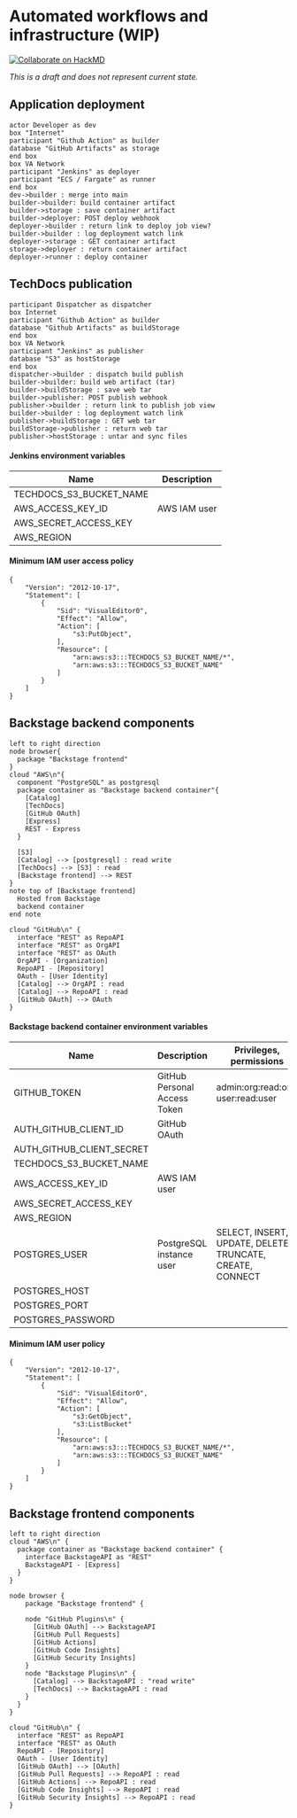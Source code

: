 # Automated workflows and infrastructure (WIP)

[![Collaborate on HackMD](https://hackmd.io/LGwdWMlvTOOfyXBzLw9hyg/badge)](https://hackmd.io/LGwdWMlvTOOfyXBzLw9hyg)

_This is a draft and does not represent current state._

## Application deployment

```plantuml
actor Developer as dev
box "Internet"
participant "Github Action" as builder
database "GitHub Artifacts" as storage
end box
box VA Network
participant "Jenkins" as deployer
participant "ECS / Fargate" as runner
end box
dev->builder : merge into main
builder->builder: build container artifact
builder->storage : save container artifact
builder->deployer: POST deploy webhook
deployer->builder : return link to deploy job view?
builder->builder : log deployment watch link
deployer->storage : GET container artifact
storage->deployer : return container artifact
deployer->runner : deploy container
```

## TechDocs publication

```plantuml
participant Dispatcher as dispatcher
box Internet
participant "Github Action" as builder
database "Github Artifacts" as buildStorage
end box
box VA Network
participant "Jenkins" as publisher
database "S3" as hostStorage
end box
dispatcher->builder : dispatch build publish
builder->builder: build web artifact (tar)
builder->buildStorage : save web tar
builder->publisher: POST publish webhook
publisher->builder : return link to publish job view
builder->builder : log deployment watch link
publisher->buildStorage : GET web tar
buildStorage->publisher : return web tar
publisher->hostStorage : untar and sync files
```

#### Jenkins environment variables

| Name                    | Description  |
| ----------------------- | ------------ |
| TECHDOCS_S3_BUCKET_NAME |              |
| AWS_ACCESS_KEY_ID       | AWS IAM user |
| AWS_SECRET_ACCESS_KEY   |              |
| AWS_REGION              |              |

#### Minimum IAM user access policy

```
{
    "Version": "2012-10-17",
    "Statement": [
        {
            "Sid": "VisualEditor0",
            "Effect": "Allow",
            "Action": [
                "s3:PutObject",
            ],
            "Resource": [
                "arn:aws:s3:::TECHDOCS_S3_BUCKET_NAME/*",
                "arn:aws:s3:::TECHDOCS_S3_BUCKET_NAME"
            ]
        }
    ]
}
```

## Backstage backend components

```plantuml
left to right direction
node browser{
  package "Backstage frontend"
}
cloud "AWS\n"{
  component "PostgreSQL" as postgresql
  package container as "Backstage backend container"{
    [Catalog]
    [TechDocs]
    [GitHub OAuth]
    [Express]
    REST - Express
  }

  [S3]
  [Catalog] --> [postgresql] : read write
  [TechDocs] --> [S3] : read
  [Backstage frontend] --> REST
}
note top of [Backstage frontend]
  Hosted from Backstage
  backend container
end note

cloud "GitHub\n" {
  interface "REST" as RepoAPI
  interface "REST" as OrgAPI
  interface "REST" as OAuth
  OrgAPI - [Organization]
  RepoAPI - [Repository]
  OAuth - [User Identity]
  [Catalog] --> OrgAPI : read
  [Catalog] --> RepoAPI : read
  [GitHub OAuth] --> OAuth
}
```

#### Backstage backend container environment variables

| Name                      | Description                  | Privileges, permissions                                   |
| ------------------------- | ---------------------------- | --------------------------------------------------------- |
| GITHUB_TOKEN              | GitHub Personal Access Token | admin:org:read:org, user:read:user                        |
| AUTH_GITHUB_CLIENT_ID     | GitHub OAuth                 |                                                           |
| AUTH_GITHUB_CLIENT_SECRET |                              |                                                           |
| TECHDOCS_S3_BUCKET_NAME   |                              |                                                           |
| AWS_ACCESS_KEY_ID         | AWS IAM user                 |                                                           |
| AWS_SECRET_ACCESS_KEY     |                              |                                                           |
| AWS_REGION                |                              |                                                           |
| POSTGRES_USER             | PostgreSQL instance user     | SELECT, INSERT, UPDATE, DELETE, TRUNCATE, CREATE, CONNECT |
| POSTGRES_HOST             |                              |                                                           |
| POSTGRES_PORT             |                              |                                                           |
| POSTGRES_PASSWORD         |                              |                                                           |

#### Minimum IAM user policy

```
{
    "Version": "2012-10-17",
    "Statement": [
        {
            "Sid": "VisualEditor0",
            "Effect": "Allow",
            "Action": [
                "s3:GetObject",
                "s3:ListBucket"
            ],
            "Resource": [
                "arn:aws:s3:::TECHDOCS_S3_BUCKET_NAME/*",
                "arn:aws:s3:::TECHDOCS_S3_BUCKET_NAME"
            ]
        }
    ]
}
```

## Backstage frontend components

```plantuml
left to right direction
cloud "AWS\n" {
  package container as "Backstage backend container" {
    interface BackstageAPI as "REST"
    BackstageAPI - [Express]
  }
}

node browser {
    package "Backstage frontend" {

    node "GitHub Plugins\n" {
      [GitHub OAuth] --> BackstageAPI
      [GitHub Pull Requests]
      [GitHub Actions]
      [GitHub Code Insights]
      [GitHub Security Insights]
    }
    node "Backstage Plugins\n" {
      [Catalog] --> BackstageAPI : "read write"
      [TechDocs] --> BackstageAPI : read
    }
  }
}

cloud "GitHub\n" {
  interface "REST" as RepoAPI
  interface "REST" as OAuth
  RepoAPI - [Repository]
  OAuth - [User Identity]
  [GitHub OAuth] --> [OAuth]
  [GitHub Pull Requests] --> RepoAPI : read
  [GitHub Actions] --> RepoAPI : read
  [GitHub Code Insights] --> RepoAPI : read
  [GitHub Security Insights] --> RepoAPI : read
}
```
